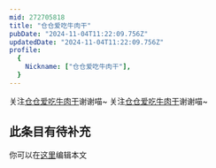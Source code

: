 ```yaml
---
mid: 272705818
title: "仓仓爱吃牛肉干"
pubDate: "2024-11-04T11:22:09.756Z"
updatedDate: "2024-11-04T11:22:09.756Z"
profile:
  {
    Nickname: ["仓仓爱吃牛肉干"],
  }
---
```


关注[仓仓爱吃牛肉干](https://space.bilibili.com/272705818)谢谢喵~ 关注[仓仓爱吃牛肉干](https://space.bilibili.com/272705818)谢谢喵~

## 此条目有待补充
你可以在[这里](https://github.com/Yuhanawa/VTuber.ICU/edit/master/src/content/v/仓仓爱吃牛肉干/index.md)编辑本文
